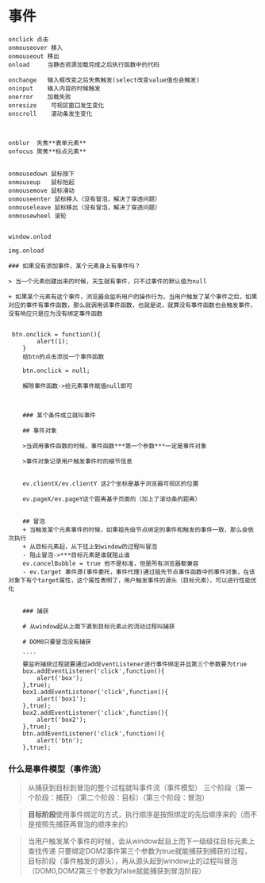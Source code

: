 # 事件
```
onclick 点击
onmouseover 移入
onmouseout 移出
onload     当静态资源加载完成之后执行函数中的代码

onchange   输入框改变之后失焦触发(select改变value值也会触发)
oninput    输入内容的时候触发
onerror    加载失败
onresize    可视区窗口发生变化
onscroll    滚动条发生变化



onblur  失焦**表单元素**
onfocus 聚焦**标点元素**


onmousedown 鼠标按下
onmouseup   鼠标抬起
onmousemove 鼠标滑动
onmouseenter 鼠标移入（没有冒泡，解决了穿透问题）
onmouseleave 鼠标移出（没有冒泡，解决了穿透问题）
onmousewheel 滚轮


window.onlod

img.onload

### 如果没有添加事件，某个元素身上有事件吗？

> 当一个元素创建出来的时候，天生就有事件，只不过事件的默认值为null

+ 如果某个元素有这个事件，浏览器会监听用户的操作行为，当用户触发了某个事件之后，如果对应的事件有事件函数，那么就调用该事件函数，也就是说，就算没有事件函数也会触发事件，没有响应只是应为没有绑定事件函数


 btn.onclick = function(){
        alert(1);
    }
    给btn的点击添加一个事件函数

    btn.onclick = null;

    解除事件函数->给元素事件赋值null即可



    ### 某个条件成立就叫事件

    ## 事件对象

    >当调用事件函数的时候，事件函数***第一个参数***一定是事件对象

    >事件对象记录用户触发事件时的细节信息


    ev.clientX/ev.clientY 这2个坐标是基于浏览器可视区的位置

    ev.pageX/ev.pageY这个距离基于页面的（加上了滚动条的距离）


    ## 冒泡
    + 当触发某个元素事件的时候，如果祖先级节点绑定的事件和触发的事件一致，那么会依次执行
    + 从目标元素起，从下往上到window的过程叫冒泡
    - 阻止冒泡->***目标元素是谁就阻止谁
    ev.cancelBubble = true 他不是标准，但是所有浏览器都兼容
    - ev.target 事件源(事件委托，事件代理)通过祖先节点事件函数中的事件对象，在该对象下有个target属性，这个属性表明了，用户触发事件的源头（目标元素），可以进行性能优化


    ### 捕获

    # 从window起从上面下直到目标元素止的流动过程叫捕获

    # DOM0只要冒泡没有捕获

    ````
    要监听捕获过程就要通过addEventListener进行事件绑定并且第三个参数要为true
    box.addEventListener('click',function(){
        alert('box');
    },true);
    box1.addEventListener('click',function(){
        alert('box1');
    },true);
    box2.addEventListener('click',function(){
        alert('box2');
    },true);
    btn.addEventListener('click',function(){
        alert('btn');
    },true);

```

### 什么是事件模型（事件流）
> 从捕获到目标到冒泡的整个过程就叫事件流（事件模型）
> 三个阶段（第一个阶段：捕获）（第二个阶段：目标）（第三个阶段：冒泡）


> **目标阶段**使用事件绑定的方式，执行顺序是按照绑定的先后顺序来的（而不是按照先捕获再冒泡的顺序来的）

> 当用户触发某个事件的时候，会从window起自上而下一级级往目标元素上查找传递
只要绑定DOM2事件第三个参数为true就能捕获到捕获的过程，目标阶段（事件触发的源头），再从源头起到window止的过程叫冒泡（DOM0,DOM2第三个参数为false就能捕获到冒泡阶段）